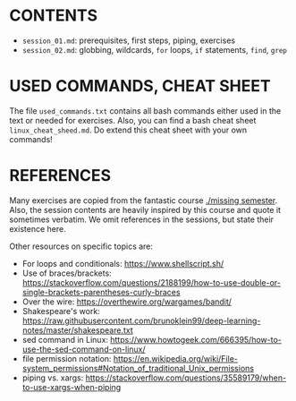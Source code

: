 CONTENTS
========

- `session_01.md`: prerequisites, first steps, piping, exercises 
- `session_02.md`: globbing, wildcards, `for` loops, `if` statements, `find`, `grep`


USED COMMANDS, CHEAT SHEET
==========================

The file `used_commands.txt` contains all bash commands either used in the text or needed for exercises. Also, you can find a bash cheat sheet `linux_cheat_sheed.md`. Do extend this cheat sheet with your own commands! 


REFERENCES
==========

Many exercises are copied from the fantastic course [./missing semester](https://missing.csail.mit.edu/2020/). Also, the session contents are heavily inspired by this course and quote it sometimes verbatim. We omit references in the sessions, but state their existence here. 

Other resources on specific topics are: 
- For loops and conditionals: https://www.shellscript.sh/
- Use of braces/brackets: https://stackoverflow.com/questions/2188199/how-to-use-double-or-single-brackets-parentheses-curly-braces
- Over the wire: https://overthewire.org/wargames/bandit/
- Shakespeare's work: https://raw.githubusercontent.com/brunoklein99/deep-learning-notes/master/shakespeare.txt
- sed command in Linux: https://www.howtogeek.com/666395/how-to-use-the-sed-command-on-linux/
- file permission notation: https://en.wikipedia.org/wiki/File-system_permissions#Notation_of_traditional_Unix_permissions
- piping vs. xargs: https://stackoverflow.com/questions/35589179/when-to-use-xargs-when-piping
